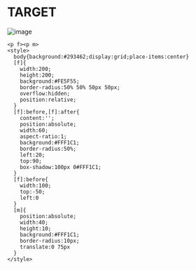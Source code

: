 # TARGET

![image](https://github.com/gaschneider/cssbattle/assets/16023844/238c0838-26b3-49b1-8be4-be59e5db1930)

```
<p f><p m>
<style>
  body{background:#293462;display:grid;place-items:center}
  [f]{
    width:200;
    height:200;
    background:#FE5F55;
    border-radius:50% 50% 50px 50px;
    overflow:hidden;
    position:relative;
  }
  [f]:before,[f]:after{
    content:'';
    position:absolute;
    width:60;
    aspect-ratio:1;
    background:#FFF1C1;
    border-radius:50%;
    left:20;
    top:90;
    box-shadow:100px 0#FFF1C1;
  }
  [f]:before{
    width:100;
    top:-50;
    left:0
  }
  [m]{
    position:absolute;
    width:40;
    height:10;
    background:#FFF1C1;
    border-radius:10px;
    translate:0 75px
  }
</style>
```
